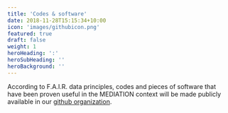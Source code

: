 ```yaml
---
title: 'Codes & software'
date: 2018-11-28T15:15:34+10:00
icon: 'images/githubicon.png'
featured: true
draft: false
weight: 1
heroHeading: ':'
heroSubHeading: ''
heroBackground: ''
---
```


According to F.A.I.R. data principles, codes and pieces of software that have been proven useful in the MEDIATION context will be made publicly available in our [github organization](https://github.com/MEDIATION-ocean/).
